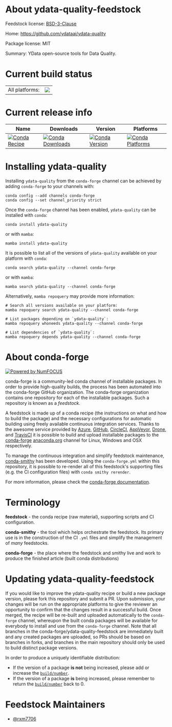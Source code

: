 About ydata-quality-feedstock
=============================

Feedstock license: [BSD-3-Clause](https://github.com/conda-forge/ydata-quality-feedstock/blob/main/LICENSE.txt)

Home: https://github.com/ydataai/ydata-quality

Package license: MIT

Summary: YData open-source tools for Data Quality.

Current build status
====================


<table><tr><td>All platforms:</td>
    <td>
      <a href="https://dev.azure.com/conda-forge/feedstock-builds/_build/latest?definitionId=18752&branchName=main">
        <img src="https://dev.azure.com/conda-forge/feedstock-builds/_apis/build/status/ydata-quality-feedstock?branchName=main">
      </a>
    </td>
  </tr>
</table>

Current release info
====================

| Name | Downloads | Version | Platforms |
| --- | --- | --- | --- |
| [![Conda Recipe](https://img.shields.io/badge/recipe-ydata--quality-green.svg)](https://anaconda.org/conda-forge/ydata-quality) | [![Conda Downloads](https://img.shields.io/conda/dn/conda-forge/ydata-quality.svg)](https://anaconda.org/conda-forge/ydata-quality) | [![Conda Version](https://img.shields.io/conda/vn/conda-forge/ydata-quality.svg)](https://anaconda.org/conda-forge/ydata-quality) | [![Conda Platforms](https://img.shields.io/conda/pn/conda-forge/ydata-quality.svg)](https://anaconda.org/conda-forge/ydata-quality) |

Installing ydata-quality
========================

Installing `ydata-quality` from the `conda-forge` channel can be achieved by adding `conda-forge` to your channels with:

```
conda config --add channels conda-forge
conda config --set channel_priority strict
```

Once the `conda-forge` channel has been enabled, `ydata-quality` can be installed with `conda`:

```
conda install ydata-quality
```

or with `mamba`:

```
mamba install ydata-quality
```

It is possible to list all of the versions of `ydata-quality` available on your platform with `conda`:

```
conda search ydata-quality --channel conda-forge
```

or with `mamba`:

```
mamba search ydata-quality --channel conda-forge
```

Alternatively, `mamba repoquery` may provide more information:

```
# Search all versions available on your platform:
mamba repoquery search ydata-quality --channel conda-forge

# List packages depending on `ydata-quality`:
mamba repoquery whoneeds ydata-quality --channel conda-forge

# List dependencies of `ydata-quality`:
mamba repoquery depends ydata-quality --channel conda-forge
```


About conda-forge
=================

[![Powered by
NumFOCUS](https://img.shields.io/badge/powered%20by-NumFOCUS-orange.svg?style=flat&colorA=E1523D&colorB=007D8A)](https://numfocus.org)

conda-forge is a community-led conda channel of installable packages.
In order to provide high-quality builds, the process has been automated into the
conda-forge GitHub organization. The conda-forge organization contains one repository
for each of the installable packages. Such a repository is known as a *feedstock*.

A feedstock is made up of a conda recipe (the instructions on what and how to build
the package) and the necessary configurations for automatic building using freely
available continuous integration services. Thanks to the awesome service provided by
[Azure](https://azure.microsoft.com/en-us/services/devops/), [GitHub](https://github.com/),
[CircleCI](https://circleci.com/), [AppVeyor](https://www.appveyor.com/),
[Drone](https://cloud.drone.io/welcome), and [TravisCI](https://travis-ci.com/)
it is possible to build and upload installable packages to the
[conda-forge](https://anaconda.org/conda-forge) [anaconda.org](https://anaconda.org/)
channel for Linux, Windows and OSX respectively.

To manage the continuous integration and simplify feedstock maintenance,
[conda-smithy](https://github.com/conda-forge/conda-smithy) has been developed.
Using the ``conda-forge.yml`` within this repository, it is possible to re-render all of
this feedstock's supporting files (e.g. the CI configuration files) with ``conda smithy rerender``.

For more information, please check the [conda-forge documentation](https://conda-forge.org/docs/).

Terminology
===========

**feedstock** - the conda recipe (raw material), supporting scripts and CI configuration.

**conda-smithy** - the tool which helps orchestrate the feedstock.
                   Its primary use is in the construction of the CI ``.yml`` files
                   and simplify the management of *many* feedstocks.

**conda-forge** - the place where the feedstock and smithy live and work to
                  produce the finished article (built conda distributions)


Updating ydata-quality-feedstock
================================

If you would like to improve the ydata-quality recipe or build a new
package version, please fork this repository and submit a PR. Upon submission,
your changes will be run on the appropriate platforms to give the reviewer an
opportunity to confirm that the changes result in a successful build. Once
merged, the recipe will be re-built and uploaded automatically to the
`conda-forge` channel, whereupon the built conda packages will be available for
everybody to install and use from the `conda-forge` channel.
Note that all branches in the conda-forge/ydata-quality-feedstock are
immediately built and any created packages are uploaded, so PRs should be based
on branches in forks, and branches in the main repository should only be used to
build distinct package versions.

In order to produce a uniquely identifiable distribution:
 * If the version of a package **is not** being increased, please add or increase
   the [``build/number``](https://docs.conda.io/projects/conda-build/en/latest/resources/define-metadata.html#build-number-and-string).
 * If the version of a package **is** being increased, please remember to return
   the [``build/number``](https://docs.conda.io/projects/conda-build/en/latest/resources/define-metadata.html#build-number-and-string)
   back to 0.

Feedstock Maintainers
=====================

* [@rxm7706](https://github.com/rxm7706/)

